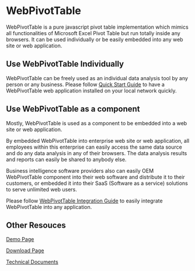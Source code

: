 # WebPivotTable

WebPivotTable is a pure javascript pivot table implementation which mimics all functionalities of Microsoft Excel Pivot Table but run totally inside any browsers. It can be used individually or be easily embedded into any web site or web application.


## Use WebPivotTable Individually

WebPivotTable can be freely used as an individual data analysis tool by any person or any business. Please follow [Quick Start Guide](/quick-start-guide.md) to have a WebPivotTable web application installed on your local network quickly.  

  
## Use WebPivotTable as a component  

Mostly, WebPivotTable is used as a component to be embedded into a web site or web application. 

By embedded WebPivotTable into enterprise web site or web application, all employees within this enterprise can easily access the same data source and do any data analysis in any of their browsers. The data analysis results and reports can easily be shared to anybody else.  
  
Business intelligence software providers also can easily OEM WebPivotTable component into their web software and distribute it to their customers, or embedded it into their SaaS (Software as a service) solutions to serve unlimited web users.

Please follow [WebPivotTable Integration Guide](/webpivottable-integration-guide.md) to easily integrate WebPivotTable into any application.


## Other Resouces

[Demo Page](http://webpivottable.com/demo/)

[Download Page](http://webpivottable.com/download/)

[Technical Documents](/technical-document/customize-options.md)





